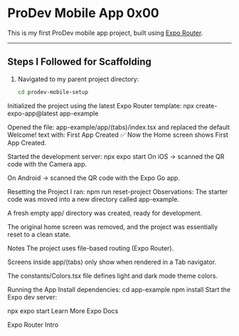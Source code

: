 # ProDev Mobile App 0x00

This is my first ProDev mobile app project, built using [Expo Router](https://expo.dev/router).

---

## Steps I Followed for Scaffolding

1. Navigated to my parent project directory:
   ```bash
   cd prodev-mobile-setup
Initialized the project using the latest Expo Router template:
npx create-expo-app@latest app-example

Opened the file:
app-example/app/(tabs)/index.tsx
and replaced the default Welcome! text with:
<ThemedText type="title">First App Created</ThemedText>
✅ Now the Home screen shows First App Created.

Started the development server:
npx expo start
On iOS → scanned the QR code with the Camera app.

On Android → scanned the QR code with the Expo Go app.

Resetting the Project
I ran:
npm run reset-project
Observations:
The starter code was moved into a new directory called app-example.

A fresh empty app/ directory was created, ready for development.

The original home screen was removed, and the project was essentially reset to a clean state.

Notes
The project uses file-based routing (Expo Router).

Screens inside app/(tabs) only show when rendered in a Tab navigator.

The constants/Colors.tsx file defines light and dark mode theme colors.

Running the App
Install dependencies:
cd app-example
npm install
Start the Expo dev server:

npx expo start
Learn More
Expo Docs

Expo Router Intro
